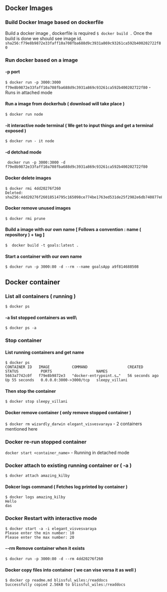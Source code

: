 ## Docker Images
### Build Docker Image based on dockerfile
Build a docker image , dockerfile is required
`$ docker build .`
Once the build is done we should see image id.
`sha256:f79e8b9872e33faff10a708fba688d9c3931a869c93261ca592b400202722f80`

### Run docker based on a image
#### -p port
`$ docker run -p 3000:3000 f79e8b9872e33faff10a708fba688d9c3931a869c93261ca592b400202722f80` - Runs in attached mode
#### Run a image from  dockerhub ( download will take place )
`$ docker run node`
#### -it interactive node terminal ( We get to input things and get a terminal exposed )
`$ docker run - it node`
#### -d detchad mode
` docker run -p 3000:3000 -d f79e8b9872e33faff10a708fba688d9c3931a869c93261ca592b400202722f80`
#### Docker delete images
```
$ docker rmi 4dd20276f260
Deleted: sha256:4dd20276f26018514795c165098ce774be1763ed531de25f2982e6db740877e8
```
#### Docker remove unused images
`$ docker rmi prune`

#### Build a image with our own name [ Follows a convention : name ( repository ) + tag ]
`$  docker build -t goals:latest .`
#### Start a container with our own name
`$ docker run -p 3000:80 -d --rm --name goalsApp a9f814688508`

## Docker container
### List all containers ( running )
`$ docker ps`
#### -a list stopped containers as well\
`$ docker ps -a`
### Stop container
#### List running containers and get name
```
$ docker ps
CONTAINER ID   IMAGE          COMMAND                  CREATED          STATUS          PORTS                    NAMES
5663a7742c0f   f79e8b9872e3   "docker-entrypoint.s…"   56 seconds ago   Up 55 seconds   0.0.0.0:3000->3000/tcp   sleepy_villani

```
#### Then stop the container
`$ docker stop sleepy_villani`
#### Docker remove container ( only remove stopped container )
`$ docker rm wizardly_darwin elegant_visvesvaraya` - 2 containers mentioned here
### Docker re-run stopped container
`docker start <container_name>` - Running in detached mode

### Docker attach to existing running container or ( -a )
`$ docker attach amazing_kilby`


#### Dokcer logs command ( Fetches log printed by container )
```
$ docker logs amazing_kilby
Hello
das
```

### Docker Restart with interactive mode
```
$ docker start -a -i elegant_visvesvaraya
Please enter the min number: 10
Please enter the max number: 20
```
#### --rm Remove container when it exists 
`$ docker run -p 3000:80 -d --rm 4dd20276f260`

#### Docker copy files into container ( we can vise versa it as well )
```
$ docker cp readme.md blissful_wiles:/readdocs
Successfully copied 2.56kB to blissful_wiles:/readdocs
```






